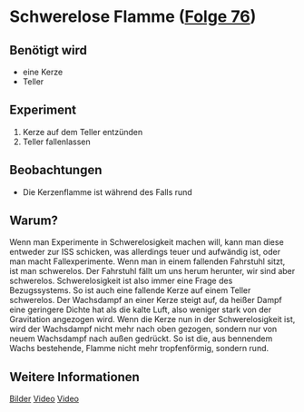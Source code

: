 # Schwerelose Flamme ([Folge 76](http://minkorrekt.de/minkorrekt-folge-76-stichwort-chemieeinsatz/))

## Benötigt wird
- eine Kerze
- Teller

## Experiment
1. Kerze auf dem Teller entzünden
2. Teller fallenlassen

## Beobachtungen
- Die Kerzenflamme ist während des Falls rund

## Warum?

Wenn man Experimente in Schwerelosigkeit machen will, kann man diese entweder zur ISS schicken, was allerdings teuer und aufwändig ist, oder man macht Fallexperimente. Wenn man in einem fallenden Fahrstuhl sitzt, ist man schwerelos. Der Fahrstuhl fällt um uns herum herunter, wir sind aber schwerelos. Schwerelosigkeit ist also immer eine Frage des Bezugssystems. So ist auch eine fallende Kerze auf einem Teller schwerelos. Der Wachsdampf an einer Kerze steigt auf, da heißer Dampf eine geringere Dichte hat als die kalte Luft, also weniger stark von der Gravitation angezogen wird. Wenn die Kerze nun in der Schwerelosigkeit ist, wird der Wachsdampf nicht mehr nach oben gezogen, sondern nur von neuem Wachsdampf nach außen gedrückt. So ist die, aus bennendem Wachs bestehende, Flamme nicht mehr tropfenförmig, sondern rund.

## Weitere Informationen

[Bilder](https://goo.gl/photos/ccXMyYPcDnfjsH339)
[Video](https://youtu.be/OqVB-9fEhlI)
[Video](https://youtu.be/pY-8AHcXCNQ)